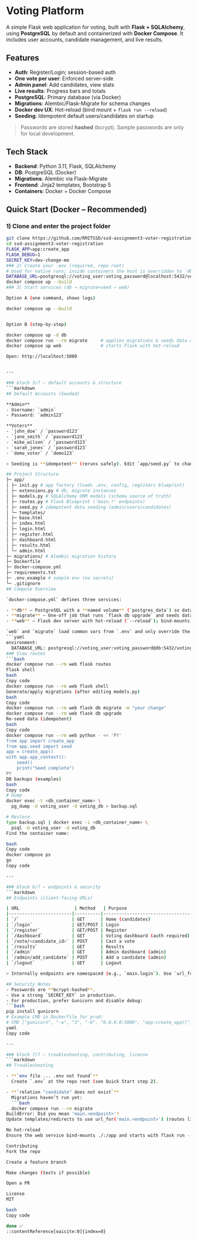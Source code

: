 # Voting Platform

A simple Flask web application for voting, built with **Flask + SQLAlchemy**, using **PostgreSQL** by default and containerized with **Docker Compose**. It includes user accounts, candidate management, and live results.

## Features
- **Auth**: Register/Login; session-based auth  
- **One vote per user**: Enforced server-side  
- **Admin panel**: Add candidates, view stats  
- **Live results**: Progress bars and totals  
- **PostgreSQL**: Primary database (via Docker)  
- **Migrations**: Alembic/Flask-Migrate for schema changes  
- **Docker dev UX**: Hot-reload (bind mount + `flask run --reload`)  
- **Seeding**: Idempotent default users/candidates on startup

> Passwords are stored **hashed** (bcrypt). Sample passwords are only for local development.
## Tech Stack
- **Backend**: Python 3.11, Flask, SQLAlchemy  
- **DB**: PostgreSQL (Docker)  
- **Migrations**: Alembic via Flask-Migrate  
- **Frontend**: Jinja2 templates, Bootstrap 5  
- **Containers**: Docker + Docker Compose

## Quick Start (Docker – Recommended)

### 1) Clone and enter the project folder
```bash
git clone https://github.com/RMITSSD/ssd-assignment3-voter-registration.git
cd ssd-assignment3-voter-registration
FLASK_APP=app:create_app
FLASK_DEBUG=1
SECRET_KEY=dev-change-me
### 2) Create your .env (required, repo root)
# Used for native runs; inside containers the host is overridden to `db`
DATABASE_URL=postgresql://voting_user:voting_password@localhost:5432/voting_db
docker compose up --build
### 3) Start services (db → migrate+seed → web)

Option A (one command, shows logs)

docker compose up --build


Option B (step-by-step)

docker compose up -d db
docker compose run --rm migrate     # applies migrations & seeds data once
docker compose up web               # starts Flask with hot-reload

Open: http://localhost:5000


---

### block 3/7 — default accounts & structure
```markdown
## Default Accounts (Seeded)

**Admin**
- Username: `admin`
- Password: `admin123`

**Voters**
- `john_doe` / `password123`
- `jane_smith` / `password123`
- `mike_wilson` / `password123`
- `sarah_jones` / `password123`
- `demo_voter` / `demo123`

> Seeding is **idempotent** (reruns safely). Edit `app/seed.py` to change these.

## Project Structure
├─ app/
│ ├─ init.py # app factory (loads .env, config, registers blueprint)
│ ├─ extensions.py # db, migrate instances
│ ├─ models.py # SQLAlchemy ORM models (schema source of truth)
│ ├─ routes.py # Flask Blueprint ('main.*' endpoints)
│ ├─ seed.py # idempotent data seeding (admin/users/candidates)
│ └─ templates/
│ ├─ base.html
│ ├─ index.html
│ ├─ login.html
│ ├─ register.html
│ ├─ dashboard.html
│ ├─ results.html
│ └─ admin.html
├─ migrations/ # Alembic migration history
├─ Dockerfile
├─ docker-compose.yml
├─ requirements.txt
├─ .env.example # sample env (no secrets)
└─ .gitignore
## Compose Overview

`docker-compose.yml` defines three services:

- **db** – PostgreSQL with a **named volume** (`postgres_data`) so data persists.  
- **migrate** – One-off job that runs `flask db upgrade` and seeds data, then exits.  
- **web** – Flask dev server with hot-reload (`--reload`); bind-mounts your code so edits are live.

`web` and `migrate` load common vars from `.env` and only override the DB host to `db`:
```yaml
environment:
  DATABASE_URL: postgresql://voting_user:voting_password@db:5432/voting_db
### View routes
```bash
docker compose run --rm web flask routes
Flask shell
bash
Copy code
docker compose run --rm web flask shell
Generate/apply migrations (after editing models.py)
bash
Copy code
docker compose run --rm web flask db migrate -m "your change"
docker compose run --rm web flask db upgrade
Re-seed data (idempotent)
bash
Copy code
docker compose run --rm web python - << 'PY'
from app import create_app
from app.seed import seed
app = create_app()
with app.app_context():
    seed()
    print("Seed complete")
PY
DB backups (examples)
bash
Copy code
# Dump
docker exec -t <db_container_name> \
  pg_dump -U voting_user -d voting_db > backup.sql

# Restore
type backup.sql | docker exec -i <db_container_name> \
  psql -U voting_user -d voting_db
Find the container name:

bash
Copy code
docker compose ps
go
Copy code

---

### block 6/7 — endpoints & security
```markdown
## Endpoints (client-facing URLs)

| URL                     | Method   | Purpose                           |
|------------------------|----------|-----------------------------------|
| `/`                    | GET      | Home (candidates)                 |
| `/login`               | GET/POST | Login                             |
| `/register`            | GET/POST | Register                          |
| `/dashboard`           | GET      | Voting dashboard (auth required)  |
| `/vote/<candidate_id>` | POST     | Cast a vote                       |
| `/results`             | GET      | Results                           |
| `/admin`               | GET      | Admin dashboard (admin)           |
| `/admin/add_candidate` | POST     | Add a candidate (admin)           |
| `/logout`              | GET      | Logout                            |

> Internally endpoints are namespaced (e.g., `main.login`). Use `url_for('main.<endpoint>')` in templates and redirects.

## Security Notes
- Passwords are **bcrypt-hashed**.  
- Use a strong `SECRET_KEY` in production.  
- For production, prefer Gunicorn and disable debug:
```bash
pip install gunicorn
# Example CMD in Dockerfile for prod:
# CMD ["gunicorn", "-w", "3", "-b", "0.0.0.0:5000", "app:create_app()"]
yaml
Copy code

---

### block 7/7 — troubleshooting, contributing, license
```markdown
## Troubleshooting

- **`env file ... .env not found`**  
  Create `.env` at the repo root (see Quick Start step 2).

- **`relation "candidate" does not exist`**  
  Migrations haven’t run yet:
  ```bash
  docker compose run --rm migrate
BuildError: Did you mean 'main.<endpoint>'?
Update templates/redirects to use url_for('main.<endpoint>') (routes live on the main blueprint).

No hot-reload
Ensure the web service bind-mounts ./:/app and starts with flask run --reload.

Contributing
Fork the repo

Create a feature branch

Make changes (tests if possible)

Open a PR

License
MIT

bash
Copy code

done ✅
::contentReference[oaicite:0]{index=0}

